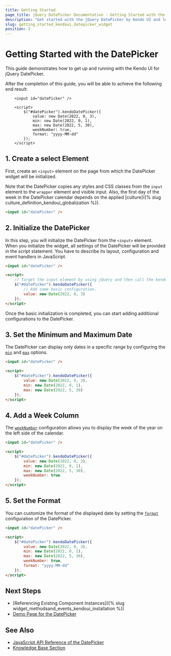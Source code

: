 ```yaml
---
title: Getting Started
page_title: jQuery DatePicker Documentation - Getting Started with the DatePicker
description: "Get started with the jQuery DatePicker by Kendo UI and learn how to create, initialize, and enable the widget."
slug: getting_started_kendoui_datepicker_widget
position: 2
---
```


# Getting Started with the DatePicker

This guide demonstrates how to get up and running with the Kendo UI for jQuery DatePicker.

After the completion of this guide, you will be able to achieve the following end result:

```dojo
    <input id="datePicker" />

	<script>    
		$("#datePicker").kendoDatePicker({        
			value: new Date(2022, 0, 3),
			min: new Date(2022, 0, 1),
			max: new Date(2022, 5, 30),
			weekNumber: true,
			format: "yyyy-MM-dd"
		});
	</script>
```

## 1. Create a select Element

First, create an `<input>` element on the page from which the DatePicker widget will be initialized. 

Note that the DatePicker copies any styles and CSS classes from the `input` element to the `wrapper` element and visible input. Also, the first day of the week in the DatePicker calendar depends on the applied [culture]({% slug culture_definition_kendoui_globalization %}).

```html
<input id="datePicker" />
```

## 2. Initialize the DatePicker 

In this step, you will initialize the DatePicker from the `<input>` element. When you initialize the widget, all settings of the DatePicker will be provided in the script statement. You have to describe its layout, configuration and event handlers in JavaScript.


```html
<input id="datePicker" />

<script>
    // Target the input element by using jQuery and then call the kendoDatePicker() method.
    $("#datePicker").kendoDatePicker({
        // Add some basic configuration.
        value: new Date(2022, 0, 3)
    });
</script>
```

Once the basic initialization is completed, you can start adding additional configurations to the DatePicker. 

## 3. Set the Minimum and Maximum Date

The DatePicker can display only dates in a specific range by configuring the [`min`](/api/javascript/ui/datepicker/configuration/min) and [`max`](/api/javascript/ui/datepicker/configuration/max) options.

```html
<input id="datePicker" />

<script>    
    $("#datePicker").kendoDatePicker({        
        value: new Date(2022, 0, 3),
		min: new Date(2022, 0, 1),
		max: new Date(2022, 5, 30)	
    });
</script>
```

## 4. Add a Week Column

The [`weekNumber`](/api/javascript/ui/datepicker/configuration/weeknumber) configuration allows you to display the week of the year on the left side of the calendar.

```html
<input id="datePicker" />

<script>    
    $("#datePicker").kendoDatePicker({        
        value: new Date(2022, 0, 3),
		min: new Date(2022, 0, 1),
		max: new Date(2022, 5, 30),
		weekNumber: true
    });
</script>
```

## 5. Set the Format

You can customize the format of the displayed date by setting the [`format`](/api/javascript/ui/datepicker/configuration/format) configuration of the DatePicker.

```html
<input id="datePicker" />

<script>    
    $("#datePicker").kendoDatePicker({        
        value: new Date(2022, 0, 3),
		min: new Date(2022, 0, 1),
		max: new Date(2022, 5, 30),
		weekNumber: true,
		format: "yyyy-MM-dd"
    });
</script>
```

## Next Steps 

* [Referencing Existing Component Instances]({% slug widget_methodsand_events_kendoui_installation %}) 
* [Demo Page for the DatePicker](https://demos.telerik.com/kendo-ui/datepicker/index)

## See Also 

* [JavaScript API Reference of the DatePicker](/api/javascript/ui/datepicker)
* [Knowledge Base Section](/knowledge-base)

<script>
  window.onload = function() {
    document.getElementsByClassName("btn-run")[0].click();
  }
</script>